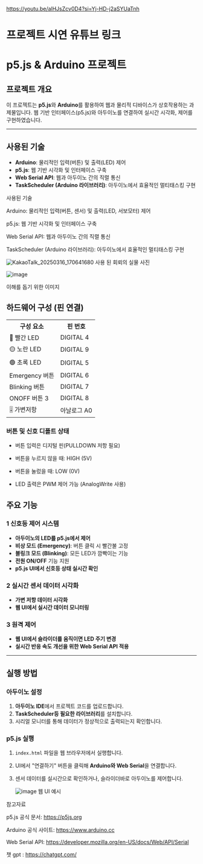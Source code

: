https://youtu.be/alHJsZcv0D4?si=Yj-HD-j2aSYUaTnh

# 프로젝트 시연 유튜브 링크



# p5.js & Arduino 프로젝트

## 프로젝트 개요
이 프로젝트는 **p5.js**와 **Arduino**를 활용하여 웹과 물리적 디바이스가 상호작용하는 과제물입니다. 
웹 기반 인터페이스(p5.js)와 아두이노를 연결하여 실시간 시각화, 제어를 구현하였습니다.

---

## 사용된 기술
- **Arduino**: 물리적인 입력(버튼) 및 출력(LED) 제어
- **p5.js**: 웹 기반 시각화 및 인터페이스 구축
- **Web Serial API**: 웹과 아두이노 간의 직렬 통신
- **TaskScheduler (Arduino 라이브러리)**: 아두이노에서 효율적인 멀티태스킹 구현


사용된 기술

Arduino: 물리적인 입력(버튼, 센서) 및 출력(LED, 서보모터) 제어

p5.js: 웹 기반 시각화 및 인터페이스 구축

Web Serial API: 웹과 아두이노 간의 직렬 통신

TaskScheduler (Arduino 라이브러리): 아두이노에서 효율적인 멀티태스킹 구현

![KakaoTalk_20250316_170641680](https://github.com/user-attachments/assets/347b33e5-6301-43a3-a4c7-3030cacefa04)
사용 된 회뢰의 실물 사진

![image](https://github.com/user-attachments/assets/b2c87e03-96c6-4d6c-a4e7-da960ffac318)

이해를 돕기 위한 이미지

##  하드웨어 구성 (핀 연결)
<table>
  <tr>
    <th>구성 요소</th>
    <th>핀 번호</th>
  </tr>
  <tr>
    <td>🔴 빨간 LED</td>
    <td>DIGITAL 4</td>
  </tr>
  <tr>
    <td>🟡 노란 LED</td>
    <td>DIGITAL 9</td>
  </tr>
  <tr>
    <td>🟢 초록 LED</td>
    <td>DIGITAL 5</td>
  </tr>
  <tr>
    <td>Emergency 버튼</td>
    <td>DIGITAL 6</td>
  </tr>
  <tr>
    <td>Blinking 버튼</td>
    <td>DIGITAL 7</td>
  </tr>
  <tr>
    <td>ONOFF 버튼 3</td>
    <td>DIGITAL 8</td>
  </tr>
  <tr>
    <td>🎚 가변저항</td>
    <td>아날로그 A0</td>
  </tr>
</table>

### 버튼 및 신호 디폴트 상태

- 버튼 입력은 디지털 핀(PULLDOWN 저항 필요)

- 버튼을 누르지 않을 때: HIGH (5V)

- 버튼을 눌렀을 때: LOW (0V)

- LED 출력은 PWM 제어 가능 (AnalogWrite 사용)

##  주요 기능
### 1 **신호등 제어 시스템** 
- **아두이노의 LED를 p5.js에서 제어**
- **비상 모드 (Emergency)**: 버튼 클릭 시 빨간불 고정
- **블링크 모드 (Blinking)**: 모든 LED가 깜빡이는 기능
- **전원 ON/OFF** 기능 지원
- **p5.js UI에서 신호등 상태 실시간 확인**

### 2 **실시간 센서 데이터 시각화**
- **가변 저항 데이터 시각화**
- **웹 UI에서 실시간 데이터 모니터링**

### 3 **원격 제어** 
- **웹 UI에서 슬라이더를 움직이면 LED 주기 변경**
- **실시간 반응 속도 개선을 위한 Web Serial API 적용**
---

##  실행 방법
### **아두이노 설정**
1. **아두이노 IDE**에서 프로젝트 코드를 업로드합니다.
2. **TaskScheduler등 필요한 라이브러리**를 설치합니다.
3. 시리얼 모니터를 통해 데이터가 정상적으로 출력되는지 확인합니다.

### **p5.js 실행**
1. `index.html` 파일을 웹 브라우저에서 실행합니다.
2. UI에서 "연결하기" 버튼을 클릭해 **Arduino와 Web Serial**을 연결합니다.
3. 센서 데이터를 실시간으로 확인하거나, 슬라이더바로 아두이노를 제어합니다.

   ![image](https://github.com/user-attachments/assets/250ace37-1a4d-4192-9cb2-0d01a42d2f96)
   웹 UI 예시




참고자료

p5.js 공식 문서: https://p5js.org

Arduino 공식 사이트: https://www.arduino.cc

Web Serial API: https://developer.mozilla.org/en-US/docs/Web/API/Serial

챗 gpt : https://chatgpt.com/



